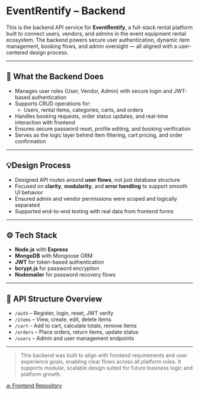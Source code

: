 # EventRentify – Backend

This is the backend API service for **EventRentify**, a full-stack rental platform built to connect users, vendors, and admins in the event equipment rental ecosystem. The backend powers secure user authentication, dynamic item management, booking flows, and admin oversight — all aligned with a user-centered design process.

---

## 🔧 What the Backend Does

- Manages user roles (User, Vendor, Admin) with secure login and JWT-based authentication
- Supports CRUD operations for:
  - Users, rental items, categories, carts, and orders
- Handles booking requests, order status updates, and real-time interaction with frontend
- Ensures secure password reset, profile editing, and booking verification
- Serves as the logic layer behind item filtering, cart pricing, and order confirmation

---

## 💡Design Process

- Designed API routes around **user flows**, not just database structure  
- Focused on **clarity**, **modularity**, and **error handling** to support smooth UI behavior  
- Ensured admin and vendor permissions were scoped and logically separated  
- Supported end-to-end testing with real data from frontend forms  

---

## ⚙️ Tech Stack

- **Node.js** with **Express**
- **MongoDB** with Mongoose ORM
- **JWT** for token-based authentication
- **bcrypt.js** for password encryption
- **Nodemailer** for password recovery flows

---

## 📂 API Structure Overview

- `/auth` – Register, login, reset, JWT verify  
- `/items` – View, create, edit, delete items  
- `/cart` – Add to cart, calculate totals, remove items  
- `/orders` – Place orders, return items, update status  
- `/users` – Admin and user management endpoints  

---

> This backend was built to align with frontend requirements and user experience goals, enabling clear flows across all platform roles. It supports modular, scalable design suited for future business logic and platform growth.

[🔙 Frontend Repository](https://github.com/purnimabohara/EventRentify-Frontend)
